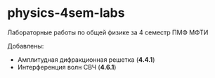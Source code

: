 # physics-4sem-labs
Лабораторные работы по общей физике за 4 семестр ПМФ МФТИ  

Добавлены:
* Амплитудная дифракционная решетка (**4.4.1**)  
* Интерференция волн СВЧ (**4.6.1**)
